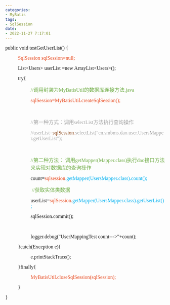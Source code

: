 ```yaml
---
categories:
- MyBatis
tags:
- SqlSession
date:
- 2022-11-27 7:17:01
---
```


<p><span style="font-size:12.0pt"><span style="font-family:&quot;Comic Sans MS&quot;">public void testGetUserList()
            {</span></span></p>
<p style="margin-left: 40px;"><span style="font-size:12.0pt"><span style="font-family:&quot;Comic Sans MS&quot;"><span
                style="color:#e84c22">SqlSession sqlSession=null;</span></span></span></p>
<p style="margin-left: 40px;"><span style="font-size:12.0pt"><span
            style="font-family:&quot;Comic Sans MS&quot;">List&lt;Users&gt; userList =new
            ArrayList&lt;Users&gt;();</span></span></p>
<p style="margin-left: 40px;"><span style="font-size:12.0pt"><span
            style="font-family:&quot;Comic Sans MS&quot;">try{</span></span></p>
<p style="margin-left: 80px;"><span style="font-size:12.0pt"><span style="color:#70ad47"><span
                style="font-family:&quot;Comic Sans MS&quot;">//</span><span
                style="font-family:&quot;Microsoft YaHei&quot;">调用</span><span
                style="font-family:&quot;Microsoft YaHei UI&quot;">封装为</span><span
                style="font-family:&quot;Comic Sans MS&quot;">MyBatisUtil</span><span
                style="font-family:&quot;Microsoft YaHei UI&quot;">的数据库连接方法</span><span
                style="font-family:&quot;Comic Sans MS&quot;">.java</span></span></span></p>
<p style="margin-left: 80px;"><span style="font-size:12.0pt"><span style="font-family:&quot;Comic Sans MS&quot;"><span
                style="color:#e84c22">sqlSession=MyBatisUtil.createSqlSession();</span></span></span></p>
<p style="margin-left: 80px;"><span style="font-size:12.0pt"><span
            style="font-family:&quot;Comic Sans MS&quot;">&nbsp;</span></span></p>
<p style="margin-left: 80px;"><span style="font-size:12.0pt"><span style="color:#a5a5a5"><span
                style="font-family:&quot;Comic Sans MS&quot;">//</span><span
                style="font-family:&quot;Microsoft YaHei UI&quot;">第一种方式：调用</span><span
                style="font-family:&quot;Comic Sans MS&quot;">selectList</span><span
                style="font-family:&quot;Microsoft YaHei UI&quot;">方法执行查询操作</span></span></span></p>
<p style="margin-left: 80px;"><span style="font-size:12.0pt"><span style="font-family:&quot;Comic Sans MS&quot;"><span
                style="color:#a5a5a5">//userList=</span><span style="color:#833c0b">sqlSession</span><span
                style="color:#f1937a">.</span><span
                style="color:#a5a5a5">selectList("cn.smbms.dao.user.UsersMapper.getUserList");</span></span></span></p>
<p style="margin-left: 80px;"><span style="font-size:12.0pt"><span
            style="font-family:&quot;Comic Sans MS&quot;">&nbsp;</span></span></p>
<p style="margin-left: 80px;"><span style="font-size:12.0pt"><span style="color:#70ad47"><span
                style="font-family:&quot;Comic Sans MS&quot;">//</span><span
                style="font-family:&quot;Microsoft YaHei UI&quot;">第二种方法： 调用</span><span
                style="font-family:&quot;Comic Sans MS&quot;">getMapper(Mapper.class)</span><span
                style="font-family:&quot;Microsoft YaHei UI&quot;">执行</span><span
                style="font-family:&quot;Comic Sans MS&quot;">dao</span><span
                style="font-family:&quot;Microsoft YaHei UI&quot;">接口方法来实现对数据库的查询操作</span></span></span></p>
<p style="margin-left: 80px;"><span style="font-size:12.0pt"><span
            style="font-family:&quot;Comic Sans MS&quot;">count=<span style="color:#e84c22">sqlsession</span><span
                style="color:#00b0f0">.getMapper(UsersMapper.class).count();</span> </span></span></p>
<p style="margin-left: 80px;"><span style="font-size:12.0pt"><span style="color:#70ad47"><span
                style="font-family:&quot;Comic Sans MS&quot;">&nbsp;//</span><span
                style="font-family:&quot;Microsoft YaHei&quot;">获取实体类数据</span></span></span></p>
<p style="margin-left: 80px;"><span style="font-size:12.0pt"><span
            style="font-family:&quot;Comic Sans MS&quot;">userList=<span style="color:#e84c22">sqlSession</span>.<span
                style="color:#00b0f0">getMapper(UsersMapper.class).getUserList();</span></span></span></p>
<p style="margin-left: 80px;"><span style="font-size:12.0pt"><span
            style="font-family:&quot;Comic Sans MS&quot;">sqlSession.commit();</span></span></p>
<p style="margin-left: 80px;"><span style="font-size:12.0pt"><span
            style="font-family:&quot;Comic Sans MS&quot;">&nbsp;</span></span></p>
<p style="margin-left: 80px;"><span style="font-size:12.0pt"><span
            style="font-family:&quot;Comic Sans MS&quot;">logger.debug("UserMappingTest
            count---&gt;"+count);</span></span></p>
<p style="margin-left: 40px;"><span style="font-size:12.0pt"><span
            style="font-family:&quot;Comic Sans MS&quot;">}catch(Exception e){</span></span></p>
<p style="margin-left: 80px;"><span style="font-size:12.0pt"><span
            style="font-family:&quot;Comic Sans MS&quot;">e.printStackTrace();</span></span></p>
<p style="margin-left: 40px;"><span style="font-size:12.0pt"><span
            style="font-family:&quot;Comic Sans MS&quot;">}finally{</span></span></p>
<p style="margin-left: 80px;"><span style="font-size:12.0pt"><span style="font-family:&quot;Comic Sans MS&quot;"><span
                style="color:#e84c22">MyBatisUtil.closeSqlSession(sqlSession);</span></span></span></p>
<p style="margin-left: 40px;"><span style="font-size:12.0pt"><span
            style="font-family:&quot;Comic Sans MS&quot;">}</span></span></p>
<p><span style="font-size:12.0pt"><span style="font-family:&quot;Comic Sans MS&quot;">}</span></span></p>